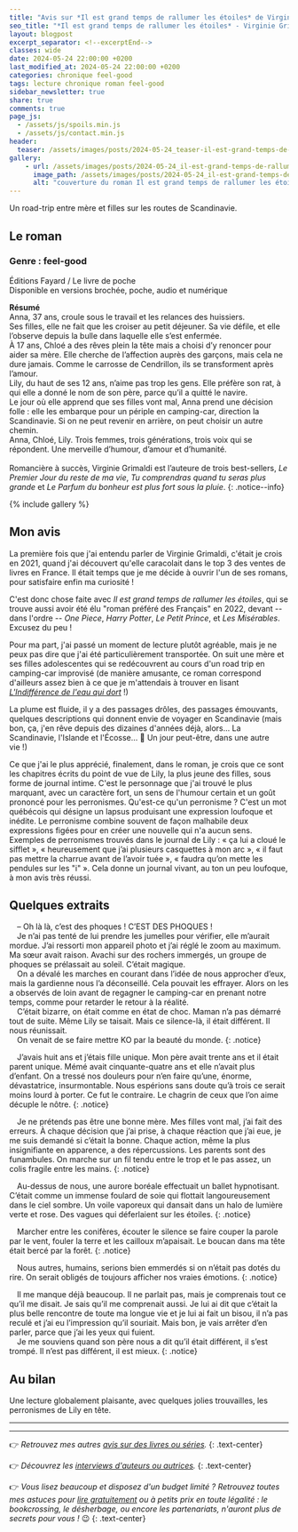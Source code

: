 ```yaml
---
title: "Avis sur *Il est grand temps de rallumer les étoiles* de Virginie Grimaldi"
seo_title: "*Il est grand temps de rallumer les étoiles* - Virginie Grimaldi&nbsp;: chronique"
layout: blogpost
excerpt_separator: <!--excerptEnd-->
classes: wide
date: 2024-05-24 22:00:00 +0200
last_modified_at: 2024-05-24 22:00:00 +0200
categories: chronique feel-good
tags: lecture chronique roman feel-good
sidebar_newsletter: true
share: true
comments: true
page_js:
  - /assets/js/spoils.min.js
  - /assets/js/contact.min.js
header:
  teaser: /assets/images/posts/2024-05-24_teaser-il-est-grand-temps-de-rallumer-les-etoiles.webp
gallery:
    - url: /assets/images/posts/2024-05-24_il-est-grand-temps-de-rallumer-les-etoiles-cover.webp
      image_path: /assets/images/posts/2024-05-24_il-est-grand-temps-de-rallumer-les-etoiles-cover.webp
      alt: "couverture du roman Il est grand temps de rallumer les étoiles"
---
```

Un road-trip entre mère et filles sur les routes de Scandinavie.
<!--excerptEnd-->


## Le roman

### Genre&nbsp;: feel-good

Éditions Fayard / Le livre de poche<br />
Disponible en versions brochée, poche, audio et numérique

**Résumé**<br />
Anna, 37&nbsp;ans, croule sous le travail et les relances des huissiers.<br/>
Ses filles, elle ne fait que les croiser au petit déjeuner. Sa vie défile, et elle l’observe depuis la bulle dans laquelle elle s’est enfermée.<br/>
À 17&nbsp;ans, Chloé a des rêves plein la tête mais a choisi d’y renoncer pour aider sa mère. Elle cherche de l’affection auprès des garçons, mais cela ne dure jamais. Comme le carrosse de Cendrillon, ils se transforment après l’amour.<br/>
Lily, du haut de ses 12&nbsp;ans, n’aime pas trop les gens. Elle préfère son rat, à qui elle a donné le nom de son père, parce qu’il a quitté le navire.<br/>
Le jour où elle apprend que ses filles vont mal, Anna prend une décision folle&nbsp;: elle les embarque pour un périple en camping-car, direction la Scandinavie. Si on ne peut revenir en arrière, on peut choisir un autre chemin.<br/>
Anna, Chloé, Lily. Trois femmes, trois générations, trois voix qui se répondent. Une merveille d’humour, d’amour et d’humanité.<br/>
<br/>
Romancière à succès, Virginie Grimaldi est l’auteure de trois best-sellers, *Le Premier Jour du reste de ma vie*, *Tu comprendras quand tu seras plus grande* et *Le Parfum du bonheur est plus fort sous la pluie*.
{: .notice--info}

{% include gallery %}


## Mon avis

La première fois que j'ai entendu parler de Virginie Grimaldi, c'était je crois en 2021, quand j'ai découvert qu'elle caracolait dans le top 3 des ventes de livres en France. Il était temps que je me décide à ouvrir l'un de ses romans, pour satisfaire enfin ma curiosité&nbsp;!

C'est donc chose faite avec *Il est grand temps de rallumer les étoiles*, qui se trouve aussi avoir été élu "roman préféré des Français" en 2022, devant -- dans l'ordre -- *One Piece*, *Harry Potter*, *Le Petit Prince*, et *Les Misérables*. Excusez du peu&nbsp;!

Pour ma part, j'ai passé un moment de lecture plutôt agréable, mais je ne peux pas dire que j'ai été particulièrement transportée. On suit une mère et ses filles adolescentes qui se redécouvrent au cours d'un road trip en camping-car improvisé (de manière amusante, ce roman correspond d'ailleurs assez bien à ce que je m'attendais à trouver en lisant [*L'Indifférence de l'eau qui dort*](/chronique/contemporain/2024/02/16/valentine-stergann-l-indifference-de-l-eau-qui-dort.html)&nbsp;!)

La plume est fluide, il y a des passages drôles, des passages émouvants, quelques descriptions qui donnent envie de voyager en Scandinavie (mais bon, ça, j'en rêve depuis des dizaines d'années déjà, alors&hellip; La Scandinavie, l'Islande et l'Écosse&hellip; 🤩 Un jour peut-être, dans une autre vie&nbsp;!)

Ce que j'ai le plus apprécié, finalement, dans le roman, je crois que ce sont les chapitres écrits du point de vue de Lily, la plus jeune des filles, sous forme de journal intime. C'est le personnage que j'ai trouvé le plus marquant, avec un caractère fort, un sens de l'humour certain et un goût prononcé pour les perronismes. Qu'est-ce qu'un perronisme&nbsp;? C'est un mot québécois qui désigne un lapsus produisant une expression loufoque et inédite. Le perronisme combine souvent de façon malhabile deux expressions figées pour en créer une nouvelle qui n'a aucun sens. Exemples de perronismes trouvés dans le journal de Lily&nbsp;: &laquo;&nbsp;ça lui a cloué le sifflet&nbsp;&raquo;, &laquo;&nbsp;heureusement que j’ai plusieurs casquettes à mon arc&nbsp;&raquo;, &laquo;&nbsp;il faut pas mettre la charrue avant de l’avoir tuée&nbsp;&raquo;, &laquo;&nbsp;faudra qu’on mette les pendules sur les "i"&nbsp;&raquo;. Cela donne un journal vivant, au ton un peu loufoque, à mon avis très réussi.


## Quelques extraits

<span style="margin-left: 1em;"></span>–&nbsp;Oh là là, c’est des phoques&nbsp;! C’EST DES PHOQUES&nbsp;!<br/>
<span style="margin-left: 1em;"></span>Je n’ai pas tenté de lui prendre les jumelles pour vérifier, elle m’aurait mordue. J’ai ressorti mon appareil photo et j’ai réglé le zoom au maximum. Ma sœur avait raison. Avachi sur des rochers immergés, un groupe de phoques se prélassait au soleil. C’était magique.<br/>
<span style="margin-left: 1em;"></span>On a dévalé les marches en courant dans l’idée de nous approcher d’eux, mais la gardienne nous l’a déconseillé. Cela pouvait les effrayer. Alors on les a observés de loin avant de regagner le camping-car en prenant notre temps, comme pour retarder le retour à la réalité.<br/>
<span style="margin-left: 1em;"></span>C’était bizarre, on était comme en état de choc. Maman n’a pas démarré tout de suite. Même Lily se taisait. Mais ce silence-là, il était différent. Il nous réunissait.<br/>
<span style="margin-left: 1em;"></span>On venait de se faire mettre KO par la beauté du monde.
{: .notice}

<span style="margin-left: 1em;"></span>J’avais huit ans et j’étais fille unique. Mon père avait trente ans et il était parent unique. Mémé avait cinquante-quatre ans et elle n’avait plus d’enfant. On a tressé nos douleurs pour n’en faire qu’une, énorme, dévastatrice, insurmontable. Nous espérions sans doute qu’à trois ce serait moins lourd à porter. Ce fut le contraire. Le chagrin de ceux que l’on aime décuple le nôtre.
{: .notice}

<span style="margin-left: 1em;"></span>Je ne prétends pas être une bonne mère. Mes filles vont mal, j’ai fait des erreurs. À chaque décision que j’ai prise, à chaque réaction que j’ai eue, je me suis demandé si c’était la bonne. Chaque action, même la plus insignifiante en apparence, a des répercussions. Les parents sont des funambules. On marche sur un fil tendu entre le trop et le pas assez, un colis fragile entre les mains.
{: .notice}

<span style="margin-left: 1em;"></span>Au-dessus de nous, une aurore boréale effectuait un ballet hypnotisant. C’était comme un immense foulard de soie qui flottait langoureusement dans le ciel sombre. Un voile vaporeux qui dansait dans un halo de lumière verte et rose. Des vagues qui déferlaient sur les étoiles.
{: .notice}

<span style="margin-left: 1em;"></span>Marcher entre les conifères, écouter le silence se faire couper la parole par le vent, fouler la terre et les cailloux m’apaisait. Le boucan dans ma tête était bercé par la forêt.
{: .notice}

<span style="margin-left: 1em;"></span>Nous autres, humains, serions bien emmerdés si on n’était pas dotés du rire. On serait obligés de toujours afficher nos vraies émotions.
{: .notice}

<span style="margin-left: 1em;"></span>Il me manque déjà beaucoup. Il ne parlait pas, mais je comprenais tout ce qu’il me disait. Je sais qu’il me comprenait aussi. Je lui ai dit que c’était la plus belle rencontre de toute ma longue vie et je lui ai fait un bisou, il n’a pas reculé et j’ai eu l’impression qu’il souriait. Mais bon, je vais arrêter d’en parler, parce que j’ai les yeux qui fuient.<br/>
<span style="margin-left: 1em;"></span>Je me souviens quand son père nous a dit qu’il était différent, il s’est trompé. Il n’est pas différent, il est mieux.
{: .notice}


## Au bilan

Une lecture globalement plaisante, avec quelques jolies trouvailles, les perronismes de Lily en tête.

---
---
👉 *Retrouvez mes autres [avis sur des livres ou séries](/blog/tags#chronique).*
{: .text-center}

👉 *Découvrez les [interviews d'auteurs ou autrices](/blog/tags#interview).*
{: .text-center}

👉 *Vous lisez beaucoup et disposez d'un budget limité&nbsp;? Retrouvez toutes mes astuces pour [lire gratuitement](/lecture/2022/08/22/lire-gratuitement.html) ou à petits prix en toute légalité&nbsp;: le bookcrossing, le désherbage, ou encore les partenariats, n'auront plus de secrets pour vous&nbsp;!* 😉
{: .text-center}
